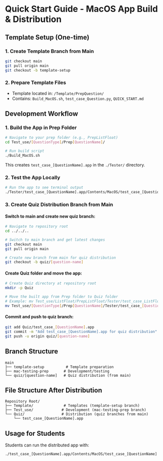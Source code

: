 # Quick Start Guide - MacOS App Build & Distribution

## Template Setup (One-time)

### 1. Create Template Branch from Main
```bash
git checkout main
git pull origin main
git checkout -b template-setup
```

### 2. Prepare Template Files
- Template located in: `/Template/PrepQuestion/`
- Contains: `Build_MacOS.sh`, `test_case_Question.py`, `QUICK_START.md`

## Development Workflow

### 1. Build the App in Prep Folder
```bash
# Navigate to your prep folder (e.g., PrepListFloat)
cd Test_use/[QuestionType]/Prep[QuestionName]/

# Run build script
./Build_MacOS.sh
```
This creates `test_case_[QuestionName].app` in the `./Tester/` directory.

### 2. Test the App Locally
```bash
# Run the app to see terminal output
./Tester/test_case_[QuestionName].app/Contents/MacOS/test_case_[QuestionName]
```

### 3. Create Quiz Distribution Branch from Main

#### Switch to main and create new quiz branch:
```bash
# Navigate to repository root
cd ../../..

# Switch to main branch and get latest changes
git checkout main
git pull origin main

# Create new branch from main for quiz distribution
git checkout -b quiz/[question-name]
```

#### Create Quiz folder and move the app:
```bash
# Create Quiz directory at repository root
mkdir -p Quiz

# Move the built app from Prep folder to Quiz folder
# Example: mv Test_use/ListFloat/PrepListFloat/Tester/test_case_ListFloat.app Quiz/
mv Test_use/[QuestionType]/Prep[QuestionName]/Tester/test_case_[QuestionName].app Quiz[QuestionName]/
```

#### Commit and push to quiz branch:
```bash
git add Quiz/test_case_[QuestionName].app
git commit -m "Add test_case_[QuestionName].app for quiz distribution"
git push -u origin quiz/[question-name]
```

## Branch Structure
```
main
├── template-setup          # Template preparation
├── mac-testing-prep       # Development/testing
└── quiz/[question-name]   # Quiz distribution (from main)
```

## File Structure After Distribution
```
Repository Root/
├── Template/              # Templates (template-setup branch)
├── Test_use/             # Development (mac-testing-prep branch)
└── Quiz/                 # Distribution (quiz branches from main)
    └── test_case_[QuestionName].app
```

## Usage for Students
Students can run the distributed app with:
```bash
./test_case_[QuestionName].app/Contents/MacOS/test_case_[QuestionName]
```